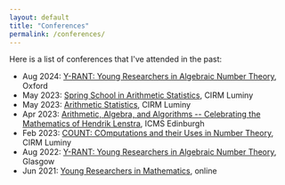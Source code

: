 ```yaml
---
layout: default
title: "Conferences"
permalink: /conferences/
---
```




<!--- I will be at the following conferences: --->




Here is a list of conferences that I've attended in the past:

* Aug 2024: [Y-RANT: Young Researchers in Algebraic Number Theory](https://y-rant.github.io/), Oxford
* May 2023: [Spring School in Arithmetic Statistics](https://conferences.cirm-math.fr/2679.html), CIRM Luminy
* May 2023: [Arithmetic Statistics](https://conferences.cirm-math.fr/2675.html), CIRM Luminy
* Apr 2023: [Arithmetic, Algebra, and Algorithms -- Celebrating the Mathematics of Hendrik Lenstra](https://www.icms.org.uk/workshops/2023/arithmetic-algebra-and-algorithms), ICMS Edinburgh
* Feb 2023: [COUNT: COmputations and their Uses in Number Theory](https://conferences.cirm-math.fr/2805.html), CIRM Luminy
* Aug 2022: [Y-RANT: Young Researchers in Algebraic Number Theory](https://heilbronn.ac.uk/2022/04/21/y-rant-2022/), Glasgow
* Jun 2021: [Young Researchers in Mathematics](https://heilbronn.ac.uk/2020/02/20/yrm-2021/), online
